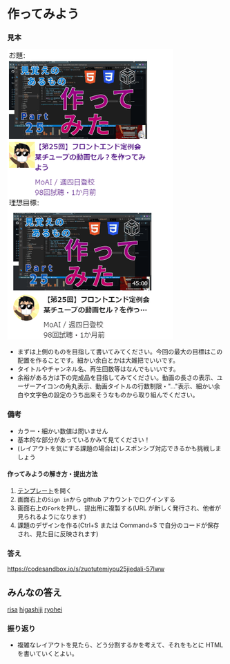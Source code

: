 # 作ってみよう

### 見本

![practice25](./img/practice25.gif)

- まずは上側のものを目指して書いてみてください。今回の最大の目標はこの配置を作ることです。細かい余白とかは大雑把でいいです。
- タイトルやチャンネル名、再生回数等はなんでもいいです。
- 余裕がある方は下の完成品を目指してみてください。動画の長さの表示、ユーザーアイコンの角丸表示、動画タイトルの行数制限・"..."表示、細かい余白や文字色の設定のうち出来そうなものから取り組んでください。

### 備考

- カラー・細かい数値は問いません
- 基本的な部分があっているかみて見てください！
- (レイアウトを気にする課題の場合は)レスポンシブ対応できるかも挑戦しましょう

#### 作ってみようの解き方・提出方法

1. [テンプレート](https://codesandbox.io/s/zuotutemiyou25-xnfb5?file=/style.css)を開く
2. 画面右上の`Sign in`から github アカウントでログインする
3. 画面右上の`Fork`を押し、提出用に複製する(URL が新しく発行され、他者が見られるようになります)
4. 課題のデザインを作る(Ctrl+S または Command+S で自分のコードが保存され、見た目に反映されます)

### 答え

https://codesandbox.io/s/zuotutemiyou25jiedali-57lww

## みんなの答え

[risa](https://codesandbox.io/s/zuotutemiyou25-forked-5zx80?file=/style.css)
[higashiji](https://codesandbox.io/s/zuotutemiyou25-forked-j3me8?file=/style.css)
[ryohei](https://codesandbox.io/s/zuotutemiyou25-forked-s4j6n)

### 振り返り

- 複雑なレイアウトを見たら、どう分割するかを考えて、それをもとに HTML を書いていくとよい。
